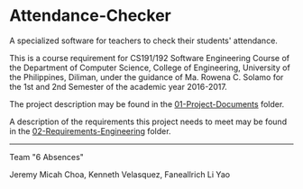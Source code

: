 # Attendance-Checker
A specialized software for teachers to check their students' attendance.

This is a course requirement for CS191/192 Software Engineering Course of the Department of Computer Science, College of Engineering, University of the Philippines, Diliman, under the guidance of Ma. Rowena C. Solamo for the 1st and 2nd Semester of the academic year 2016-2017.

The project description may be found in the [01-Project-Documents](https://github.com/CrowCakes/Attendance-Checker/tree/master/01-Project-Documents) folder.

A description of the requirements this project needs to meet may be found in the [02-Requirements-Engineering](https://github.com/CrowCakes/Attendance-Checker/tree/master/02-Requirements-Engineering) folder.

------------------------------------------------

Team "6 Absences"

Jeremy Micah Choa,
Kenneth Velasquez,
Faneallrich Li Yao
